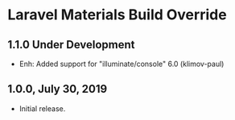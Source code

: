 Laravel Materials Build Override
================================

1.1.0 Under Development
-----------------------

- Enh: Added support for "illuminate/console" 6.0 (klimov-paul)


1.0.0, July 30, 2019
--------------------

- Initial release.
